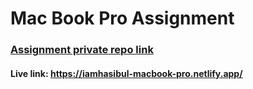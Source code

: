 # Mac Book Pro Assignment
### [Assignment private repo link](https://github.com/programming-hero-web-course2/mac-book-pro-iamhasibulhasan)
#### Live link: https://iamhasibul-macbook-pro.netlify.app/
